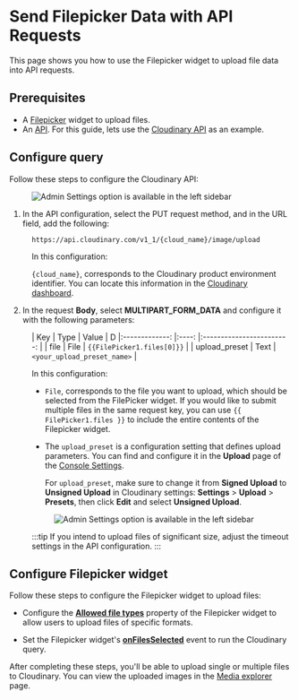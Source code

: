 # Send Filepicker Data with API Requests

This page shows you how to use the Filepicker widget to upload file data into API requests.


## Prerequisites

* A [Filepicker](/reference/widgets/filepicker) widget to upload files.
* An [API](/connect-data/reference/rest-api). For this guide, lets use the [Cloudinary API](https://cloudinary.com/) as an example.




## Configure query

Follow these steps to configure the Cloudinary API:

<figure>
  <img src="/img/api-cloud-2.png" style= {{width:"700px", height:"auto"}} alt="Admin Settings option is available in the left sidebar"/>
  <figcaption align = "center"><i></i></figcaption>
</figure>


1. In the API configuration, select the PUT request method, and in the URL field, add the following:

<dd>

```API
https://api.cloudinary.com/v1_1/{cloud_name}/image/upload
```

In this configuration:

`{cloud_name}`, corresponds to the Cloudinary product environment identifier. You can locate this information in the [Cloudinary dashboard](https://console.cloudinary.com/console).

</dd>

2. In the request **Body**, select **MULTIPART_FORM_DATA** and configure it with the following parameters:

<dd>

|      Key      	| Type 	|           Value          	| D
|:-------------:	|:----:	|:------------------------:	|
| file          	| File 	| `{{FilePicker1.files[0]}}` 	|
| upload_preset 	| Text 	| `<your_upload_preset_name>`                   	|

In this configuration:

* `File`, corresponds to the file you want to upload, which should be selected from the FilePicker widget. If you would like to submit multiple files in the same request key, you can use `{{ FilePicker1.files }}` to include the entire contents of the Filepicker widget.

* The `upload_preset` is a configuration setting that defines upload parameters. You can find and configure it in the **Upload** page of the [Console Settings](https://console.cloudinary.com/settings/upload).
  
  For `upload_preset`, make sure to change it from **Signed Upload** to **Unsigned Upload** in Cloudinary settings: **Settings** > **Upload** > **Presets**, then click **Edit** and select **Unsigned Upload**.




<figure>
  <img src="/img/presets-api9.png" style= {{width:"700px", height:"auto"}} alt="Admin Settings option is available in the left sidebar"/>
  <figcaption align = "center"><i></i></figcaption>
</figure>

:::tip
If you intend to upload files of significant size, adjust the timeout settings in the API configuration.
:::

</dd>






## Configure Filepicker widget

Follow these steps to configure the Filepicker widget to upload files:

* Configure the [**Allowed file types**](/reference/widgets/filepicker#allowed-file-typesarraystring) property of the Filepicker widget to allow users to upload files of specific formats.

* Set the Filepicker widget's [**onFilesSelected**](/reference/widgets/filepicker#onfilesselected) event to run the Cloudinary query.

After completing these steps, you'll be able to upload single or multiple files to Cloudinary. You can view the uploaded images in the [Media explorer](https://console.cloudinary.com/console/media-explorer) page. 







